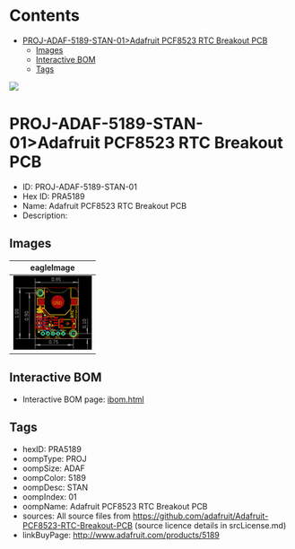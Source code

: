 



Contents
========

* [PROJ-ADAF-5189-STAN-01>Adafruit PCF8523 RTC Breakout PCB](#proj-adaf-5189-stan-01adafruit-pcf8523-rtc-breakout-pcb)
	* [Images](#images)
	* [Interactive BOM](#interactive-bom)
	* [Tags](#tags)
  
![][im]
# PROJ-ADAF-5189-STAN-01>Adafruit PCF8523 RTC Breakout PCB

- ID: PROJ-ADAF-5189-STAN-01
- Hex ID: PRA5189
- Name: Adafruit PCF8523 RTC Breakout PCB
- Description: 

## Images
  
  

|eagleImage|
| :---: |
|[![eagleImage](eagleImage_140.png)](eagleImage_600.png)|

## Interactive BOM

- Interactive BOM page: [ibom.html](kicad/bom/ibom.html)

## Tags

- hexID: PRA5189
- oompType: PROJ
- oompSize: ADAF
- oompColor: 5189
- oompDesc: STAN
- oompIndex: 01
- oompName: Adafruit PCF8523 RTC Breakout PCB
- sources: All source files from https://github.com/adafruit/Adafruit-PCF8523-RTC-Breakout-PCB (source licence details in srcLicense.md)
- linkBuyPage: http://www.adafruit.com/products/5189



[im]: eagleImage_450.png
